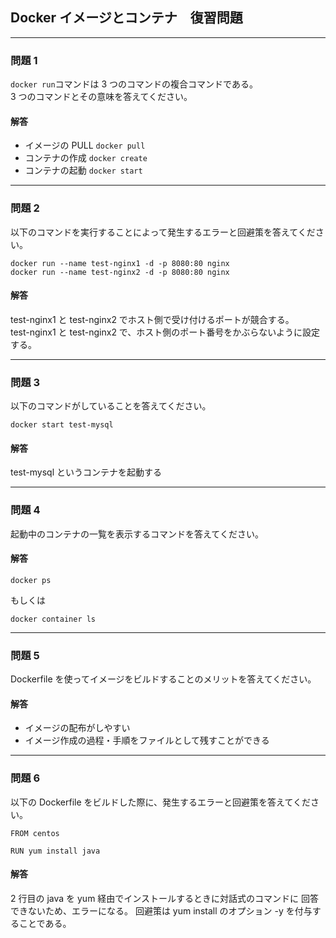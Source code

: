 ## Docker イメージとコンテナ　復習問題

---

### 問題 1

`docker run`コマンドは 3 つのコマンドの複合コマンドである。  
3 つのコマンドとその意味を答えてください。

#### 解答

-   イメージの PULL `docker pull`
-   コンテナの作成 `docker create`
-   コンテナの起動 `docker start`

---

### 問題 2

以下のコマンドを実行することによって発生するエラーと回避策を答えてください。

```
docker run --name test-nginx1 -d -p 8080:80 nginx
docker run --name test-nginx2 -d -p 8080:80 nginx
```

#### 解答

test-nginx1 と test-nginx2 でホスト側で受け付けるポートが競合する。  
test-nginx1 と test-nginx2 で、ホスト側のポート番号をかぶらないように設定する。

---

### 問題 3

以下のコマンドがしていることを答えてください。

```
docker start test-mysql
```

#### 解答

test-mysql というコンテナを起動する

---

### 問題 4

起動中のコンテナの一覧を表示するコマンドを答えてください。

#### 解答

```
docker ps
```

もしくは

```
docker container ls
```

---

### 問題 5

Dockerfile を使ってイメージをビルドすることのメリットを答えてください。

#### 解答

-   イメージの配布がしやすい
-   イメージ作成の過程・手順をファイルとして残すことができる

---

### 問題 6

以下の Dockerfile をビルドした際に、発生するエラーと回避策を答えてください。

```
FROM centos

RUN yum install java
```

#### 解答

2 行目の java を yum 経由でインストールするときに対話式のコマンドに
回答できないため、エラーになる。
回避策は yum install のオプション -y を付与することである。
